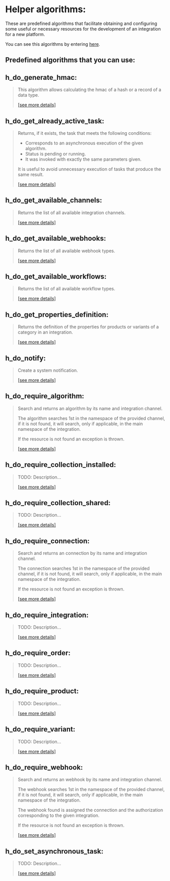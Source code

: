 # Helper algorithms:

These are predefined algorithms that facilitate obtaining and configuring some useful or necessary resources for the
development of an integration for a new platform.

You can see this algorithms by entering [here](https://cenit.io/algorithm?f[name][40703][o]=starts_with&f[name][40703][v]=h_do_&f[namespace][40840][v]=OMNAv2).

## Predefined algorithms that you can use:

## h_do_generate_hmac:

> This algorithm allows calculating the hmac of a hash or a record of a data type.
>
> [[see more details]](h_do_generate_hmac ':class=see-more')

## h_do_get_already_active_task:

> Returns, if it exists, the task that meets the following conditions:
> 
> * Corresponds to an asynchronous execution of the given algorithm.
> * Status is pending or running.
> * It was invoked with exactly the same parameters given.
> 
> It is useful to avoid unnecessary execution of tasks that produce the same result.
>
> [[see more details]](h_do_get_already_active_task ':class=see-more')

## h_do_get_available_channels:

> Returns the list of all available integration channels.
>
> [[see more details]](h_do_get_available_channels ':class=see-more')

## h_do_get_available_webhooks:

> Returns the list of all available webhook types.
>
> [[see more details]](h_do_get_available_webhooks ':class=see-more')

## h_do_get_available_workflows:

> Returns the list of all available workflow types.
>
> [[see more details]](h_do_get_available_workflows ':class=see-more')

## h_do_get_properties_definition:

> Returns the definition of the properties for products or variants of a category in an integration.
>
> [[see more details]](h_do_get_properties_definition ':class=see-more')

## h_do_notify:

> Create a system notification.
>
> [[see more details]](h_do_notify ':class=see-more')

## h_do_require_algorithm:

> Search and returns an algorithm by its name and integration channel.
> 
> The algorithm searches 1st in the namespace of the provided channel, if it is not found, it will search, 
> only if applicable, in the main namespace of the integration.
> 
> If the resource is not found an exception is thrown.
>
> [[see more details]](h_do_require_algorithm ':class=see-more')

## h_do_require_collection_installed:

> TODO: Description...
>
> [[see more details]](h_do_require_collection_installed ':class=see-more')

## h_do_require_collection_shared:

> TODO: Description...
>
> [[see more details]](h_do_require_collection_shared ':class=see-more')

## h_do_require_connection:

> Search and returns an connection by its name and integration channel.
> 
> The connection searches 1st in the namespace of the provided channel, if it is not found, it will search, 
> only if applicable, in the main namespace of the integration.
> 
> If the resource is not found an exception is thrown.
>
> [[see more details]](h_do_require_connection ':class=see-more')

## h_do_require_integration:

> TODO: Description...
>
> [[see more details]](h_do_require_integration ':class=see-more')

## h_do_require_order:

> TODO: Description...
>
> [[see more details]](h_do_require_order ':class=see-more')

## h_do_require_product:

> TODO: Description...
>
> [[see more details]](h_do_require_product ':class=see-more')

## h_do_require_variant:

> TODO: Description...
>
> [[see more details]](h_do_require_variant ':class=see-more')

## h_do_require_webhook:

> Search and returns an webhook by its name and integration channel.
> 
> The webhook searches 1st in the namespace of the provided channel, if it is not found, it will search, 
> only if applicable, in the main namespace of the integration.
> 
> The webhook found is assigned the connection and the authorization corresponding to the given integration.
> 
> If the resource is not found an exception is thrown.
>
> [[see more details]](h_do_require_webhook ':class=see-more')

## h_do_set_asynchronous_task:

> TODO: Description...
>
> [[see more details]](h_do_set_asynchronous_task ':class=see-more')

